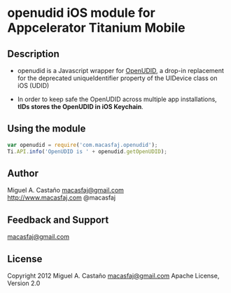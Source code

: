 # openudid iOS module for Appcelerator Titanium Mobile

## Description

- openudid is a Javascript wrapper for [OpenUDID](https://github.com/ylechelle/OpenUDID), a drop-in replacement for the deprecated uniqueIdentifier property of the UIDevice class on iOS (UDID)

- In order to keep safe the OpenUDID across multiple app installations, **tIDs stores the OpenUDID in iOS Keychain**.

## Using the module

```js
var openudid = require('com.macasfaj.openudid');
Ti.API.info('OpenUDID is ' + openudid.getOpenUDID);
```

## Author

Miguel A. Castaño
macasfaj@gmail.com	
http://www.macasfaj.com
@macasfaj

## Feedback and Support

macasfaj@gmail.com

## License

Copyright 2012 Miguel A. Castaño <macasfaj@gmail.com>
Apache License, Version 2.0